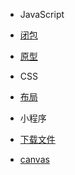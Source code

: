 - JavaScript
- [闭包](closure.md)
- [原型](prototype.md)

- CSS
- [布局](layout.md)

- 小程序
- [下载文件](./mini-program/downLoad.md)
- [canvas](./mini-program/canvas.md)
